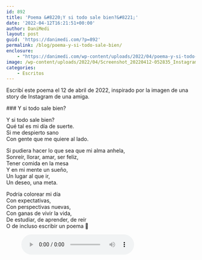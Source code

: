 ```yaml
---
id: 892
title: 'Poema &#8220;Y si todo sale bien?&#8221;'
date: '2022-04-12T16:21:51+00:00'
author: DaniMedi
layout: post
guid: 'https://danimedi.com/?p=892'
permalink: /blog/poema-y-si-todo-sale-bien/
enclosure:
    - "https://danimedi.com/wp-content/uploads/2022/04/poema-y-si-todo-sale-bien.mp3\n870352\naudio/mpeg\n"
image: /wp-content/uploads/2022/04/Screenshot_20220412-052835_Instagram1.jpg
categories:
    - Escritos
---
```


Escribí este poema el 12 de abril de 2022, inspirado por la imagen de una story de Instagram de una amiga.

<div class="wp-block-themeisle-blocks-advanced-columns has-1-columns has-desktop-equal-layout has-tablet-equal-layout has-mobile-equal-layout has-vertical-unset" id="wp-block-themeisle-blocks-advanced-columns-e5ea98f8"><div class="wp-block-themeisle-blocks-advanced-columns-overlay"></div><div class="innerblocks-wrap"><div class="wp-block-themeisle-blocks-advanced-column" id="wp-block-themeisle-blocks-advanced-column-44633162">### Y si todo sale bien?

Y si todo sale bien?  
Qué tal es mi día de suerte.  
Si me despierto sano  
Con gente que me quiere al lado.

Si pudiera hacer lo que sea que mi alma anhela,  
Sonreír, llorar, amar, ser feliz,  
Tener comida en la mesa  
Y en mi mente un sueño,  
Un lugar al que ir,  
Un deseo, una meta.

Podría colorear mi día  
Con expectativas,  
Con perspectivas nuevas,  
Con ganas de vivir la vida,  
De estudiar, de aprender, de reír  
O de incluso escribir un poema 🙂

</div></div></div><figure class="wp-block-audio"><audio controls="" src="https://danimedi.com/wp-content/uploads/2022/04/poema-y-si-todo-sale-bien.mp3"></audio></figure>
